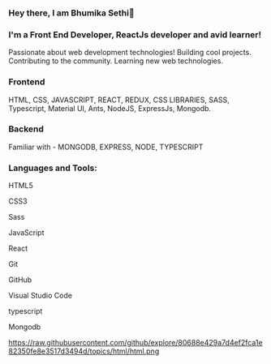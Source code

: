 ### Hey there, I am Bhumika Sethi👋
### I'm a Front End Developer, ReactJs developer and avid learner!

Passionate about web development technologies!
Building cool projects.
Contributing to the community.
Learning new web technologies.


### Frontend
HTML, CSS, JAVASCRIPT, REACT, REDUX, CSS LIBRARIES, SASS, Typescript, Material UI, Ants, NodeJS, ExpressJs, Mongodb.


### Backend
Familiar with - MONGODB, EXPRESS, NODE, TYPESCRIPT



### Languages and Tools:
HTML5

CSS3

Sass

JavaScript

React

Git

GitHub

Visual Studio Code

typescript

Mongodb

https://raw.githubusercontent.com/github/explore/80688e429a7d4ef2fca1e82350fe8e3517d3494d/topics/html/html.png


<!--
**Bhumika-Sethi/Bhumika-Sethi** is a ✨ _special_ ✨ repository because its `README.md` (this file) appears on your GitHub profile.

Here are some ideas to get you started:

- 🔭 I’m currently working on ...
- 🌱 I’m currently learning ...
- 👯 I’m looking to collaborate on ...
- 🤔 I’m looking for help with ...
- 💬 Ask me about ...
- 📫 How to reach me: ...
- 😄 Pronouns: ...
- ⚡ Fun fact: ...
-->
